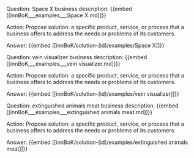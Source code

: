 Question: Space X business description:
{{embed [[innBoK___examples___Space X.md]]}}

Action: Propose solution: a specific product, service, or process that a business offers to address the needs or problems of its customers.

Answer:
{{embed [[innBoK/solution-(id)/examples/Space X]]}}

Question: vein visualizer business description:
{{embed [[innBoK___examples___vein visualizer.md]]}}

Action: Propose solution: a specific product, service, or process that a business offers to address the needs or problems of its customers.

Answer:
{{embed [[innBoK/solution-(id)/examples/vein visualizer]]}}

Question: extinguished animals meat business description:
{{embed [[innBoK___examples___extinguished animals meat.md]]}}

Action: Propose solution: a specific product, service, or process that a business offers to address the needs or problems of its customers.

Answer:
{{embed [[innBoK/solution-(id)/examples/extinguished animals meat]]}}



